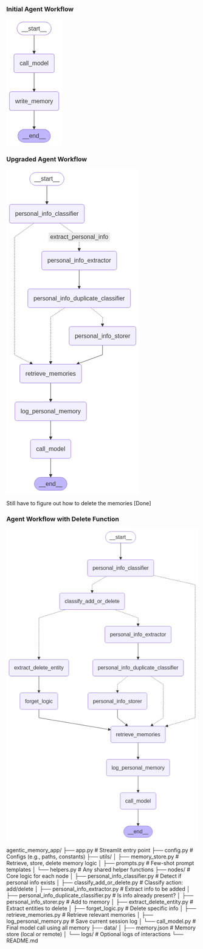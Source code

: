### Initial Agent Workflow
![Alt text](Images/model_1_memory_saver.png)

### Upgraded Agent Workflow
![Alt text](Images/model_2_memory_workflow.png)

Still have to figure out how to delete the memories [Done]

### Agent Workflow with Delete Function

![Alt text](Images/model_3_memory_with_deletion.png)

agentic_memory_app/
├── app.py                         # Streamlit entry point
├── config.py                      # Configs (e.g., paths, constants)
├── utils/
│   ├── memory_store.py            # Retrieve, store, delete memory logic
│   ├── prompts.py                 # Few-shot prompt templates
│   └── helpers.py                 # Any shared helper functions
├── nodes/                         # Core logic for each node
│   ├── personal_info_classifier.py        # Detect if personal info exists
│   ├── classify_add_or_delete.py         # Classify action: add/delete
│   ├── personal_info_extractor.py        # Extract info to be added
│   ├── personal_info_duplicate_classifier.py  # Is info already present?
│   ├── personal_info_storer.py           # Add to memory
│   ├── extract_delete_entity.py          # Extract entities to delete
│   ├── forget_logic.py                   # Delete specific info
│   ├── retrieve_memories.py              # Retrieve relevant memories
│   ├── log_personal_memory.py            # Save current session log
│   └── call_model.py                     # Final model call using all memory
├── data/
│   ├── memory.json                # Memory store (local or remote)
│   └── logs/                      # Optional logs of interactions
└── README.md
